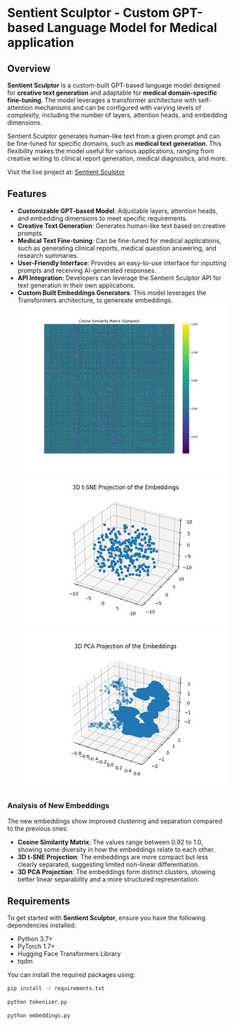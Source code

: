 # Sentient Sculptor - Custom GPT-based Language Model for Medical application

## Overview

**Sentient Sculptor** is a custom-built GPT-based language model designed for **creative text generation** and adaptable for **medical domain-specific fine-tuning**. The model leverages a transformer architecture with self-attention mechanisms and can be configured with varying levels of complexity, including the number of layers, attention heads, and embedding dimensions.

Sentient Sculptor generates human-like text from a given prompt and can be fine-tuned for specific domains, such as **medical text generation**. This flexibility makes the model useful for various applications, ranging from creative writing to clinical report generation, medical diagnostics, and more.

Visit the live project at: [Sentient Sculptor](https://www.ellanorai.org)

## Features

- **Customizable GPT-based Model**: Adjustable layers, attention heads, and embedding dimensions to meet specific requirements.
- **Creative Text Generation**: Generates human-like text based on creative prompts.
- **Medical Text Fine-tuning**: Can be fine-tuned for medical applications, such as generating clinical reports, medical question answering, and research summaries.
- **User-Friendly Interface**: Provides an easy-to-use interface for inputting prompts and receiving AI-generated responses.
- **API Integration**: Developers can leverage the Sentient Sculptor API for text generation in their own applications.
- **Custom Built Embeddings Generators**: This model leverages the Transformers architecture, to genereate embeddings. 
![Cosine Similarity Heatmap](cosine_similarity_sampled.png)
![3d t_SNE projections](3d_tsne_projection.png)
![3d PCA Projection](3d_pca_projection.png)

### Analysis of New Embeddings

The new embeddings show improved clustering and separation compared to the previous ones:

- **Cosine Similarity Matrix**: The values range between 0.92 to 1.0, showing some diversity in how the embeddings relate to each other.
- **3D t-SNE Projection**: The embeddings are more compact but less clearly separated, suggesting limited non-linear differentiation.
- **3D PCA Projection**: The embeddings form distinct clusters, showing better linear separability and a more structured representation.


## Requirements

To get started with **Sentient Sculptor**, ensure you have the following dependencies installed:

- Python 3.7+
- PyTorch 1.7+
- Hugging Face Transformers Library
- tqdm

You can install the required packages using:

```bash
pip install -r requirements.txt
```

```bash
python tokenizer.py
```

```bash
python embeddings.py
```
